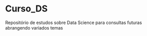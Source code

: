 # Curso_DS
Repositório de estudos sobre Data Science para consultas futuras abrangendo variados temas
